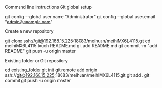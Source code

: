  Command line instructions
Git global setup

git config --global user.name "Administrator"
git config --global user.email "admin@example.com"

Create a new repository

git clone ssh://git@192.168.15.225:18083/meihuan/meihiMX6L4115.git
cd meihiMX6L4115
touch README.md
git add README.md
git commit -m "add README"
git push -u origin master

Existing folder or Git repository

cd existing_folder
git init
git remote add origin ssh://git@192.168.15.225:18083/meihuan/meihiMX6L4115.git
git add .
git commit
git push -u origin master
